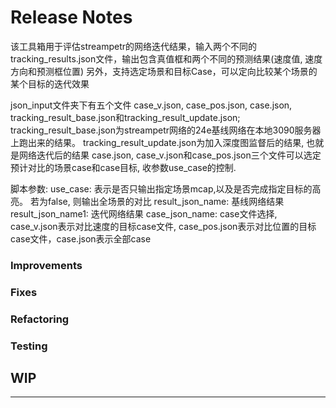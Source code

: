 # Release Notes
该工具箱用于评估streampetr的网络迭代结果，输入两个不同的tracking_results.json文件，输出包含真值框和两个不同的预测结果(速度值, 速度方向和预测框位置)
另外，支持选定场景和目标Case，可以定向比较某个场景的某个目标的迭代效果

json_input文件夹下有五个文件 case_v.json, case_pos.json, case.json, tracking_result_base.json和tracking_result_update.json;
tracking_result_base.json为streampetr网络的24e基线网络在本地3090服务器上跑出来的结果。
tracking_result_update.json为加入深度图监督后的结果, 也就是网络迭代后的结果
case.json, case_v.json和case_pos.json三个文件可以选定预计对比的场景case和case目标, 收参数use_case的控制.

脚本参数: 
use_case:  表示是否只输出指定场景mcap,以及是否完成指定目标的高亮。 若为false, 则输出全场景的对比
result_json_name: 基线网络结果
result_json_name1: 迭代网络结果
case_json_name: case文件选择, case_v.json表示对比速度的目标case文件, case_pos.json表示对比位置的目标case文件，case.json表示全部case


### Improvements



### Fixes

### Refactoring

### Testing



## WIP
---
